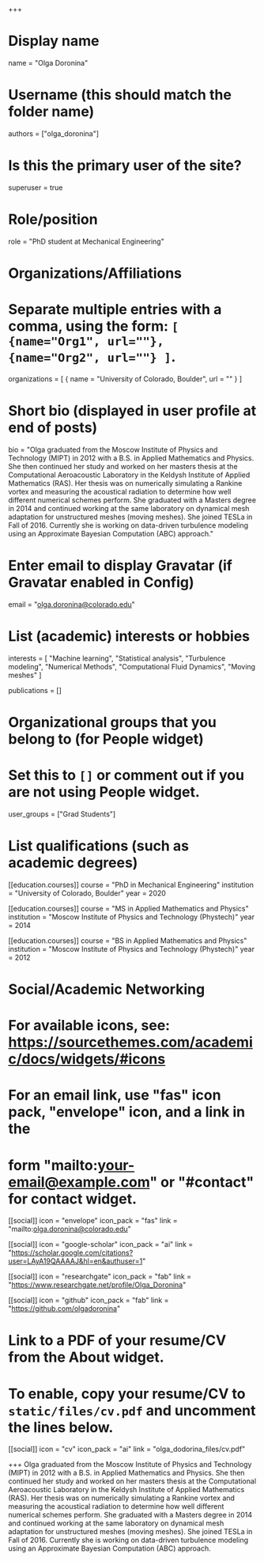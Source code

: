 +++
# Display name
name = "Olga Doronina"

# Username (this should match the folder name)
authors = ["olga_doronina"]

# Is this the primary user of the site?
superuser = true

# Role/position
role = "PhD student at Mechanical Engineering"

# Organizations/Affiliations
#   Separate multiple entries with a comma, using the form: `[ {name="Org1", url=""}, {name="Org2", url=""} ]`.
organizations = [ { name = "University of Colorado, Boulder", url = "" } ]

# Short bio (displayed in user profile at end of posts)
bio = "Olga graduated from the Moscow Institute of Physics and Technology (MIPT) in 2012 with a B.S. in Applied Mathematics and Physics. She then continued her study and worked on her masters thesis at the Computational Aeroacoustic Laboratory in the Keldysh Institute of Applied Mathematics (RAS). Her thesis was on numerically simulating a Rankine vortex and measuring the acoustical radiation to determine how well different numerical schemes perform. She graduated with a Masters degree in 2014 and continued working at the same laboratory on dynamical mesh adaptation for unstructured meshes (moving meshes). She joined TESLa in Fall of 2016. Currently she is working on data-driven turbulence modeling using an Approximate Bayesian Computation (ABC) approach."

# Enter email to display Gravatar (if Gravatar enabled in Config)
email = "olga.doronina@colorado.edu"

# List (academic) interests or hobbies
interests = [
	"Machine learning", 
	"Statistical analysis",
	"Turbulence modeling",
   "Numerical Methods",
   "Computational Fluid Dynamics",
   "Moving meshes"
]

publications = []
# Organizational groups that you belong to (for People widget)
#   Set this to `[]` or comment out if you are not using People widget.
user_groups = ["Grad Students"]

# List qualifications (such as academic degrees)
[[education.courses]]
  course = "PhD in Mechanical Engineering"
  institution = "University of Colorado, Boulder"
  year = 2020

[[education.courses]]
  course = "MS in Applied Mathematics and Physics"
  institution = "Moscow Institute of Physics and Technology (Phystech)"
  year = 2014

[[education.courses]]
  course = "BS in Applied Mathematics and Physics"
  institution = "Moscow Institute of Physics and Technology (Phystech)"
  year = 2012

# Social/Academic Networking
# For available icons, see: https://sourcethemes.com/academic/docs/widgets/#icons
#   For an email link, use "fas" icon pack, "envelope" icon, and a link in the
#   form "mailto:your-email@example.com" or "#contact" for contact widget.

[[social]]
  icon = "envelope"
  icon_pack = "fas"
  link = "mailto:olga.doronina@colorado.edu"

[[social]]
  icon = "google-scholar"
  icon_pack = "ai"
  link = "https://scholar.google.com/citations?user=LAyA19QAAAAJ&hl=en&authuser=1"

[[social]]
  icon = "researchgate"
  icon_pack = "fab"
  link = "https://www.researchgate.net/profile/Olga_Doronina"

[[social]]
  icon = "github"
  icon_pack = "fab"
  link = "https://github.com/olgadoronina"


# Link to a PDF of your resume/CV from the About widget.
# To enable, copy your resume/CV to `static/files/cv.pdf` and uncomment the lines below.
[[social]]
	icon = "cv"
	icon_pack = "ai"
	link = "olga_dodorina_files/cv.pdf"

+++
Olga graduated from the Moscow Institute of Physics and Technology (MIPT) in 2012 with a B.S. in Applied Mathematics and Physics. She then continued her study and worked on her masters thesis at the Computational Aeroacoustic Laboratory in the Keldysh Institute of Applied Mathematics (RAS). Her thesis was on numerically simulating a Rankine vortex and measuring the acoustical radiation to determine how well different numerical schemes perform. She graduated with a Masters degree in 2014 and continued working at the same laboratory on dynamical mesh adaptation for unstructured meshes (moving meshes). She joined TESLa in Fall of 2016. Currently she is working on data-driven turbulence modeling using an Approximate Bayesian Computation (ABC) approach.


